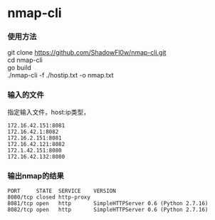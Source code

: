 # nmap-cli
### 使用方法
git clone https://github.com/ShadowFl0w/nmap-cli.git<br>
cd nmap-cli<br>
go build<br>
./nmap-cli -f ./hostip.txt -o nmap.txt

### 输入的文件
指定输入文件，host:ip类型，
```
172.16.42.151:8081
172.16.42.1:8082
172.16.2.151:8081
172.16.42.121:8082
172.1.42.151:8080
172.16.42.132:8080
```

### 输出nmap的结果
```
PORT     STATE  SERVICE    VERSION
8080/tcp closed http-proxy
8081/tcp open   http       SimpleHTTPServer 0.6 (Python 2.7.16)
8082/tcp open   http       SimpleHTTPServer 0.6 (Python 2.7.16)
```
